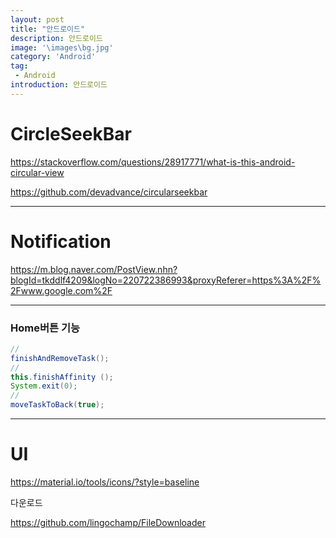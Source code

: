 ```yaml
---
layout: post
title: "안드로이드"
description: 안드로이드
image: '\images\bg.jpg'
category: 'Android'
tag:
 - Android
introduction: 안드로이드
---
```


# CircleSeekBar

<https://stackoverflow.com/questions/28917771/what-is-this-android-circular-view>

<https://github.com/devadvance/circularseekbar>


---

# Notification

<https://m.blog.naver.com/PostView.nhn?blogId=tkddlf4209&logNo=220722386993&proxyReferer=https%3A%2F%2Fwww.google.com%2F>

---

### Home버튼 기능

```java
//
finishAndRemoveTask();
//
this.finishAffinity ();
System.exit(0);
//
moveTaskToBack(true);
```

---

# UI

https://material.io/tools/icons/?style=baseline

다운로드

https://github.com/lingochamp/FileDownloader
